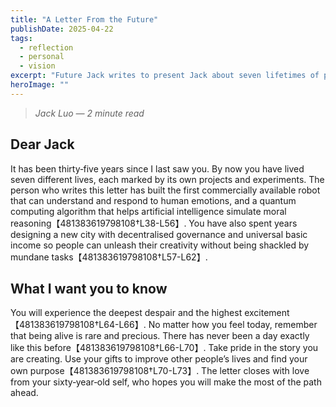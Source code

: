 ```yaml
---
title: "A Letter From the Future"
publishDate: 2025-04-22
tags:
  - reflection
  - personal
  - vision
excerpt: "Future Jack writes to present Jack about seven lifetimes of projects, emotion‑capable robots, quantum moral algorithms and the importance of purpose."
heroImage: ""
---
```


> *Jack Luo — 2 minute read*

## Dear Jack

It has been thirty‑five years since I last saw you.  By now you have lived seven different lives, each marked by its own projects and experiments.  The person who writes this letter has built the first commercially available robot that can understand and respond to human emotions, and a quantum computing algorithm that helps artificial intelligence simulate moral reasoning【481383619798108†L38-L56】.  You have also spent years designing a new city with decentralised governance and universal basic income so people can unleash their creativity without being shackled by mundane tasks【481383619798108†L57-L62】.

## What I want you to know

You will experience the deepest despair and the highest excitement【481383619798108†L64-L66】.  No matter how you feel today, remember that being alive is rare and precious.  There has never been a day exactly like this before【481383619798108†L66-L70】.  Take pride in the story you are creating.  Use your gifts to improve other people’s lives and find your own purpose【481383619798108†L70-L73】.  The letter closes with love from your sixty‑year‑old self, who hopes you will make the most of the path ahead.
